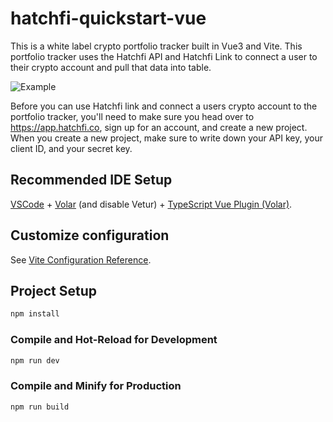 # hatchfi-quickstart-vue

This is a white label crypto portfolio tracker built in Vue3 and Vite.  This portfolio tracker uses the Hatchfi API and Hatchfi Link to connect a user to their crypto account and pull that data into table.

![Example](/src/assets/qwik.gif "Portfolio Tracker")


Before you can use Hatchfi link and connect a users crypto account to the portfolio tracker, you'll need to make sure you head over to https://app.hatchfi.co, sign up for an account, and create a new project.  When you create a new project, make sure to write down your API key, your client ID, and your secret key.




## Recommended IDE Setup

[VSCode](https://code.visualstudio.com/) + [Volar](https://marketplace.visualstudio.com/items?itemName=Vue.volar) (and disable Vetur) + [TypeScript Vue Plugin (Volar)](https://marketplace.visualstudio.com/items?itemName=Vue.vscode-typescript-vue-plugin).

## Customize configuration

See [Vite Configuration Reference](https://vitejs.dev/config/).

## Project Setup

```sh
npm install
```

### Compile and Hot-Reload for Development

```sh
npm run dev
```

### Compile and Minify for Production

```sh
npm run build
```
